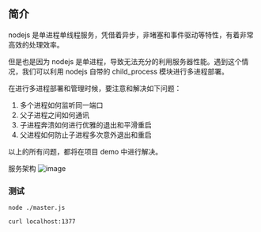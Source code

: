 ## 简介

nodejs 是单进程单线程服务，凭借着异步，非堵塞和事件驱动等特性，有着非常高效的处理效率。

但是也是因为 nodejs 是单进程，导致无法充分的利用服务器性能。遇到这个情况，我们可以利用 nodejs 自带的 child_process 模块进行多进程部署。

在进行多进程部署和管理时候，要注意和解决如下问题：

1. 多个进程如何监听同一端口
2. 父子进程之间如何通讯
3. 子进程奔溃如何进行优雅的退出和平滑重启
4. 父进程如何防止子进程多次意外退出和重启

以上的所有问题，都将在项目 demo 中进行解决。

服务架构
![image](http://zmscode.cn/mdImages/multi-process.png)

### 测试

```shell
node ./master.js

curl localhost:1377
```
